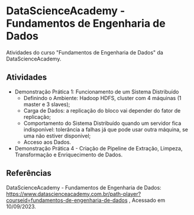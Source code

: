 # DataScienceAcademy - Fundamentos de Engenharia de Dados
Atividades do curso "Fundamentos de Engenharia de Dados" da DataScienceAcademy.


## Atividades
- Demonstração Prática 1: Funcionamento de um Sistema Distribuído
    * Definindo o Ambiente: Hadoop HDFS, cluster com 4 máquinas (1 master e 3 slaves);
    * Carga de Dados: a replicação do bloco vai depender do fator de replicação;
    * Comportamento do Sistema Distribuído quando um servidor fica indisponível: 
      tolerância a falhas já que pode usar outra máquina, se uma não estiver disponivel;
    * Acceso aos Dados.
- Demonstração Prática 4 - Criação de Pipeline de Extração, Limpeza, Transformação e Enriquecimento de Dados.


## Referências
DataScienceAcademy - Fundamentos de Engenharia de Dados:
https://www.datascienceacademy.com.br/path-player?courseid=fundamentos-de-engenharia-de-dados , 
Acessado em 10/09/2023.
